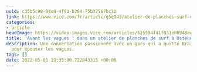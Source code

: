 ```yaml
---
uuid: c35b5c98-94c9-4f9a-b284-75b37567bc32
link: https://www.vice.com/fr/article/g5q943/atelier-de-planches-surf-ostende
categories:
- article
headImage: https://video-images.vice.com/articles/625594f41f031e00948ed1c6/lede/1649776758622-dsc07923.jpeg?image-resize-opts=Y3JvcD0xeHc6MC44NDExeGg7MHh3LDAuMTE5eGgmcmVzaXplPTEyMDA6KiZyZXNpemU9MTIwMDoq
title: 'Avant les vagues : dans un atelier de planches de surf à Ostende'
description: Une conversation passionnée avec un gars qui a quitté Braine-l’Alleud
  pour épouser les vagues.
tags: []
date: 2022-05-01 19:35:00.722043315 +00:00
---
```

